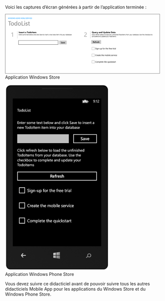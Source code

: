 
Voici les captures d’écran générées à partir de l’application terminée :

![](./media/app-service-mobile-windows-universal-get-started-preview/mobile-quickstart-completed.png) <br/>Application Windows Store

![](./media/app-service-mobile-windows-universal-get-started-preview/mobile-quickstart-completed-wp8.png) <br/>Application Windows Phone Store

Vous devez suivre ce didacticiel avant de pouvoir suivre tous les autres didacticiels Mobile App pour les applications du Windows Store et du Windows Phone Store.

<!---HONumber=Oct15_HO3-->